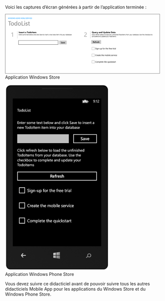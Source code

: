 
Voici les captures d’écran générées à partir de l’application terminée :

![](./media/app-service-mobile-windows-universal-get-started-preview/mobile-quickstart-completed.png) <br/>Application Windows Store

![](./media/app-service-mobile-windows-universal-get-started-preview/mobile-quickstart-completed-wp8.png) <br/>Application Windows Phone Store

Vous devez suivre ce didacticiel avant de pouvoir suivre tous les autres didacticiels Mobile App pour les applications du Windows Store et du Windows Phone Store.

<!---HONumber=Oct15_HO3-->